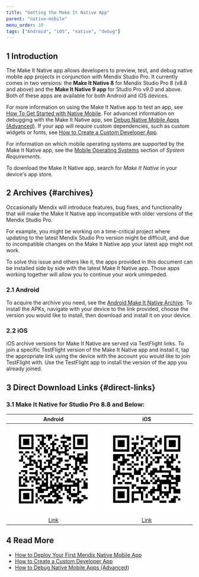 ```yaml
---
title: "Getting the Make It Native App"
parent: "native-mobile"
menu_order: 10
tags: ["Android", "iOS", "native", "debug"]
---
```


## 1 Introduction

The Make It Native app allows developers to preview, test, and debug native mobile app projects in conjunction with Mendix Studio Pro. It currently comes in two versions: the **Make It Native 8** for Mendix Studio Pro 8 (v8.8 and above) and the **Make It Native 9 app** for Studio Pro v9.0 and above. Both of these apps are available for both Android and iOS devices.

For more information on using the Make It Native app to test an app, see [How To Get Started with Native Mobile](/howto/mobile/getting-started-with-native-mobile). For advanced information on debugging with the Make It Native app, see [Debug Native Mobile Apps (Advanced)](/howto/mobile/native-debug). If your app will require custom dependencies, such as custom widgets or fonts, see [How to Create a Custom Developer App](/howto/mobile/how-to-devapps).

For information on which mobile operating systems are supported by the Make It Native app, see the [Mobile Operating Systems](system-requirements#mobileos) section of *System Requirements*.

To download the Make It Native app, search for *Make It Native* in your device's app store.

## 2 Archives {#archives}

Occasionally Mendix will introduce features, bug fixes, and functionality that will make the Make It Native app incompatible with older versions of the Mendix Studio Pro.

For example, you might be working on a time-critical project where updating to the latest Mendix Studio Pro version might be difficult, and due to incompatible changes on the Make It Native app your latest app might not work.

To solve this issue and others like it, the apps provided in this document can be installed side by side with the latest Make It Native app. Those apps working together will allow you to continue your work unimpeded.

### 2.1 Android

To acquire the archive you need, see the [Android Make It Native Archive](https://www.dropbox.com/sh/37s3d4gumhej6j3/AAAdXd97G3s8W0sUE1TQyYW9a?dl=0). To install the APKs, navigate with your device to the link provided, choose the version you would like to install, then download and install it on your device.

### 2.2 iOS

iOS archive versions for Make It Native are served via TestFlight links. To join a specific TestFlight version of the Make It Native app and install it, tap the appropriate link using the device with the account you would like to join TestFlight with. Use the TestFlight app to install the version of the app you already joined.

## 3 Direct Download Links {#direct-links}

### 3.1 Make It Native for Studio Pro 8.8 and Below:

|                                  Android                                  |                                iOS                                |
| :-----------------------------------------------------------------------: | :---------------------------------------------------------------: |
| ![Android QR Code](attachments/make-it-native-archive/qr-android-8.8.png) | ![iOS QR Code](attachments/make-it-native-archive/qr-ios-8.8.png) |
|   [Link](https://www.dropbox.com/s/z0255q1gcxpvlwl/MiN%208.8.apk?dl=0)    |        [Link](https://testflight.apple.com/join/ra3QR6iG)         |


## 4 Read More

* [How to Deploy Your First Mendix Native Mobile App](/howto/mobile/deploying-native-app)
* [How to Create a Custom Developer App](/howto/mobile/how-to-devapps)
* [How to Debug Native Mobile Apps (Advanced)](/howto/mobile/native-debug)
